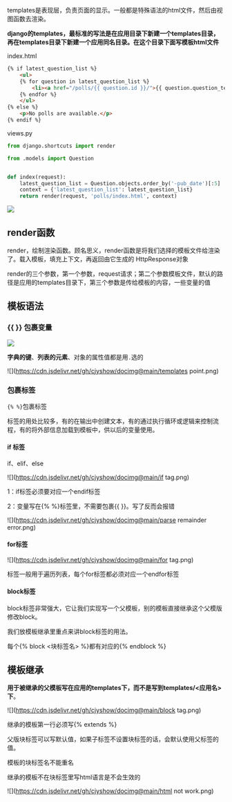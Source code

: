 templates是表现层，负责页面的显示。一般都是特殊语法的html文件，然后由视图函数去渲染。



**django的templates，最标准的写法是在应用目录下新建一个templates目录，再在templates目录下新建一个应用同名目录。在这个目录下面写模板html文件**



index.html

```html
{% if latest_question_list %}
    <ul>
    {% for question in latest_question_list %}
        <li><a href="/polls/{{ question.id }}/">{{ question.question_text }}</a></li>
    {% endfor %}
    </ul>
{% else %}
    <p>No polls are available.</p>
{% endif %}
```





views.py

```python
from django.shortcuts import render

from .models import Question


def index(request):
    latest_question_list = Question.objects.order_by('-pub_date')[:5]
    context = {'latest_question_list': latest_question_list}
    return render(request, 'polls/index.html', context)
```



![](https://cdn.jsdelivr.net/gh/cjyshow/docimg@main/render.png)



## render函数

render，绘制渲染函数。顾名思义，render函数是将我们选择的模板文件给渲染了。载入模板，填充上下文，再返回由它生成的 HttpResponse对象



render的三个参数，第一个参数，request请求；第二个参数模板文件，默认的路径是应用的templates目录下，第三个参数是传给模板的内容，一些变量的值





## 模板语法

### {{ }} 包裹变量

![](https://cdn.jsdelivr.net/gh/cjyshow/docimg@main/hellocaijiayu.png)



**字典的键**、**列表的元素**、对象的属性值都是用`.`选的

![](https://cdn.jsdelivr.net/gh/cjyshow/docimg@main/templates point.png)





### 包裹标签
`{% %}`包裹标签

标签的用处比较多，有的在输出中创建文本，有的通过执行循环或逻辑来控制流程，有的将外部信息加载到模板中，供以后的变量使用。

#### if 标签

if、elif、else

![](https://cdn.jsdelivr.net/gh/cjyshow/docimg@main/if tag.png)

1：if标签必须要对应一个endif标签

2：变量写在{% %}标签里，不需要包裹{{ }}。写了反而会报错

![](https://cdn.jsdelivr.net/gh/cjyshow/docimg@main/parse remainder error.png)



#### for标签

![](https://cdn.jsdelivr.net/gh/cjyshow/docimg@main/for tag.png)

标签一般用于遍历列表，每个for标签都必须对应一个endfor标签



#### block标签

block标签非常强大，它让我们实现写一个父模板，别的模板直接继承这个父模版修改block。

我们放模板继承里重点来讲block标签的用法。

每个{% block <块标签名> %}都有对应的{% endblock %}





## 模板继承

**用于被继承的父模板写在应用的templates下，而不是写到templates/<应用名> 下**。

![](https://cdn.jsdelivr.net/gh/cjyshow/docimg@main/block tag.png)



继承的模板第一行必须写{% extends  %}



父版块标签可以写默认值，如果子标签不设置块标签的话，会默认使用父标签的值。



模板的块标签名不能重名



继承的模板不在块标签里写html语言是不会生效的

![](https://cdn.jsdelivr.net/gh/cjyshow/docimg@main/html not work.png)

